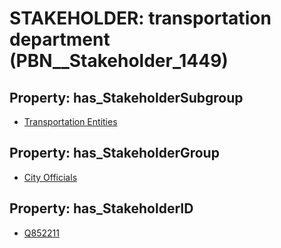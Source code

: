 # STAKEHOLDER: __transportation department__ (PBN__Stakeholder_1449)

## Property: has_StakeholderSubgroup

* [Transportation Entities](PBN__StakeholderSubgroup_1)

## Property: has_StakeholderGroup

* [City Officials](PBN__StakeholderGroup_0)

## Property: has_StakeholderID

* [Q852211](Q852211)

